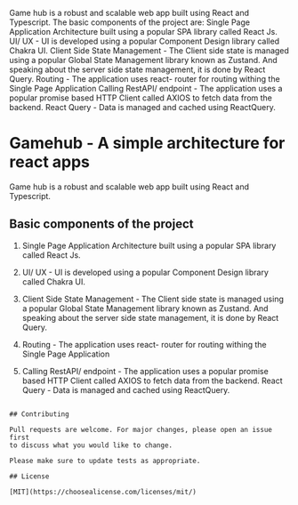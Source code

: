 Game hub is a robust and scalable web app built using React and Typescript. 
The basic components of the project are:
Single Page Application Architecture built using a popular SPA library called React Js.
UI/ UX - UI is developed using a popular Component Design library called Chakra UI.
Client Side State Management - The Client side state is managed using a popular Global State Management library known as Zustand. And speaking about the server side state management, it is done by React Query.
Routing - The application uses react- router for routing withing the Single Page Application
Calling RestAPI/ endpoint - The application uses a popular promise based HTTP Client called AXIOS to fetch data from the backend.
React Query - Data is managed and cached using ReactQuery.
# Gamehub - A simple architecture for react apps

Game hub is a robust and scalable web app built using React and Typescript. 

## Basic components of the project

1. Single Page Application Architecture built using a popular SPA library called React Js.

2. UI/ UX - UI is developed using a popular Component Design library called Chakra UI.

3. Client Side State Management - The Client side state is managed using a popular Global State Management library known as Zustand. And speaking about the server side state management, it is done by React Query.

4. Routing - The application uses react- router for routing withing the Single Page Application

5. Calling RestAPI/ endpoint - The application uses a popular promise based HTTP Client called AXIOS to fetch data from the backend.
React Query - Data is managed and cached using ReactQuery.


```

## Contributing

Pull requests are welcome. For major changes, please open an issue first
to discuss what you would like to change.

Please make sure to update tests as appropriate.

## License

[MIT](https://choosealicense.com/licenses/mit/)
